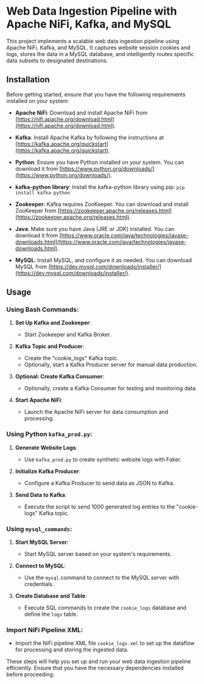 # Web Data Ingestion Pipeline with Apache NiFi, Kafka, and MySQL

This project implements a scalable web data ingestion pipeline using Apache NiFi, Kafka, and MySQL. It captures website session cookies and logs, stores the data in a MySQL database, and intelligently routes specific data subsets to designated destinations.

## Installation

Before getting started, ensure that you have the following requirements installed on your system:

- **Apache NiFi**: Download and install Apache NiFi from [https://nifi.apache.org/download.html](https://nifi.apache.org/download.html).

- **Kafka**: Install Apache Kafka by following the instructions at [https://kafka.apache.org/quickstart](https://kafka.apache.org/quickstart).

- **Python**: Ensure you have Python installed on your system. You can download it from [https://www.python.org/downloads/](https://www.python.org/downloads/).

- **kafka-python library**: Install the kafka-python library using pip: ```pip install kafka-python```

- **Zookeeper**: Kafka requires ZooKeeper. You can download and install ZooKeeper from [https://zookeeper.apache.org/releases.html](https://zookeeper.apache.org/releases.html).

- **Java**: Make sure you have Java (JRE or JDK) installed. You can download it from [https://www.oracle.com/java/technologies/javase-downloads.html](https://www.oracle.com/java/technologies/javase-downloads.html).

- **MySQL**: Install MySQL, and configure it as needed. You can download MySQL from [https://dev.mysql.com/downloads/installer/](https://dev.mysql.com/downloads/installer/).

## Usage

### Using Bash Commands:

1. **Set Up Kafka and Zookeeper**:
   - Start Zookeeper and Kafka Broker.

2. **Kafka Topic and Producer**:
   - Create the "cookie_logs" Kafka topic.
   - Optionally, start a Kafka Producer server for manual data production.

3. **Optional: Create Kafka Consumer**:
   - Optionally, create a Kafka Consumer for testing and monitoring data.

4. **Start Apache NiFi**:
   - Launch the Apache NiFi server for data consumption and processing.
  
### Using Python `kafka_prod.py`:

1. **Generate Website Logs**:
   - Use `kafka_prod.py` to create synthetic website logs with Faker.

2. **Initialize Kafka Producer**:
   - Configure a Kafka Producer to send data as JSON to Kafka.

3. **Send Data to Kafka**:
   - Execute the script to send 1000 generated log entries to the "cookie-logs" Kafka topic.

### Using `mysql_commands`:

1. **Start MySQL Server**:
   - Start MySQL server based on your system's requirements.

2. **Connect to MySQL**:
   - Use the `mysql` command to connect to the MySQL server with credentials.

3. **Create Database and Table**:
   - Execute SQL commands to create the `cookie_logs` database and define the `logs` table.
  
### Import NiFi Pipeline XML:

- Import the NiFi pipeline XML file `cookie_logs.xml` to set up the dataflow for processing and storing the ingested data.

These steps will help you set up and run your web data ingestion pipeline efficiently. Ensure that you have the necessary dependencies installed before proceeding.
